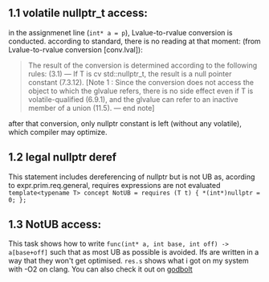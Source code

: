 ## 1.1 volatile nullptr_t access:

in the assignmenet line (`int* a = p`), Lvalue-to-rvalue conversion is conducted. according to standard, there is no reading at that moment: (from Lvalue-to-rvalue conversion [conv.lval]):

> The result of the conversion is determined according to the following rules:
(3.1) — If T is cv std::nullptr_t, the result is a null pointer constant (7.3.12).
[Note 1 : Since the conversion does not access the object to which the glvalue refers, there is no side effect even
if T is volatile-qualified (6.9.1), and the glvalue can refer to an inactive member of a union (11.5). — end note]

after that conversion, only nullptr constant is left (without any volatile), which compiler may optimize.

## 1.2 legal nullptr deref

This statement includes dereferencing of nullptr but is not UB as, acording to expr.prim.req.general, requires expressions are not evaluated
`template<typename T> concept NotUB = requires (T t) { *(int*)nullptr = 0; };`

## 1.3 NotUB access:

This task shows how to write `func(int* a, int base, int off) -> a[base+off]` such that as most UB as possible is avoided. Ifs are written in a way that they won't get optimised. `res.s` shows what i got on my system with -O2 on clang. You can also check it out on [godbolt](https://godbolt.org/z/nobb3x8vG)
